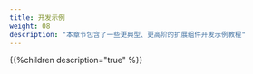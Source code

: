 ```yaml
---
title: 开发示例
weight: 08
description: "本章节包含了一些更典型、更高阶的扩展组件开发示例教程"
---
```


{{%children description="true" %}}